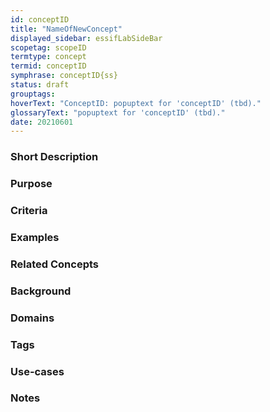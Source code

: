 ```yaml
---
id: conceptID
title: "NameOfNewConcept"
displayed_sidebar: essifLabSideBar
scopetag: scopeID
termtype: concept
termid: conceptID
symphrase: conceptID{ss}
status: draft
grouptags:
hoverText: "ConceptID: popuptext for 'conceptID' (tbd)."
glossaryText: "popuptext for 'conceptID' (tbd)."
date: 20210601
---
```

<!--A concept tries to capture the idea behind a classification of entities, allowing us to reason about everything in the class as if it were one thing. This file specifies the idea(s) that, within the scope of `<existing-scopeID>` will be referred to using `<New Term>`.
Please fill in the placeholders in this file as follows:
- `<existing-scopeID>`: machine readable text that identifies the scope in which this term is defined;
- `<Existing Scope>`: human readable text that identifies the scope in which this term is defined;
- `<new-termID>`: machine readable text that identifies this term within `<existing-scopeID>`;
- `<New Term>`: human readable text that identifies this term within `<Existing Scope>`;
-->

### Short Description
<!--REQUIRED--in 1-3 sentences that describe the concept to a layperson with reasonable accuracy.-->

### Purpose
<!--Describe why the concept is needed. What purposes does it serve? What can you do with it that you cannot do (as well) without it? What objectives does it help realize? Why is this concept relevant within its scope of definition?-->

### Criteria
<!--REQUIRED--How is this concept different from related ideas? What are essential characteristics that must be true? This is where you specify the [intensional definition](https://en.wikipedia.org/wiki/Extensional_and_intensional_definitions) of the concept, i.e. the necessary and sufficient conditions for when the term should be used. This makes that the concept becomes crystal clear. In the case of nouns, this is equivalent to specifying the properties that an object needs to have in order to be counted as a referent of the term.-->

### Examples
<!--Provide a few sentences in which you give examples that obviously qualify as instances of `<New Term>`, and that do NOT obviously qualify. Also, provide examples that are not (so) obvious, but help users to better understand its intension.-->

### Related Concepts
<!--Link to any concepts that are similar but distinct, with a note about the relationship.-->

### Background
<!--Mention and link to the patterns in which this concept plays a (significant) role (possibly explaining the reason/purpose if appropriate), e.g.: The %%terminology pattern|pattern-terminology%% provides an overview of how this concept fits in with related concepts.-->

### Domains
<!--In which general knowledge ecosystems or mental model families does this concept play a role?-->

### Tags
<!--Add hash tags here that allow us to group concepts in useful ways.-->

### Use-cases
<!--This (optional) section specifies an (optional) introductory paragraph, and a level-3 (i.e. `###`) subsection for every use case it describes. Every such use-case SHOULD
- describe the situation/context of the use-case;
- show how to apply `<New Term>` to/in that situation;
- shows the relevance of having `<New Term>` for the use-case as opposed to not having it.-->

### Notes
<!--This (optional) section is the place to put anything for which there is no other good place to put it.-->

<!--
---
### Footnotes

[//]: # This (optional) section contains any footnotes that may have been specified in the text above.

[^1]: the text for footnote [^1] goes here.

-->